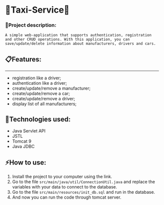 # :oncoming_taxi:Taxi-Service:oncoming_taxi:

### :milky_way:Project description:
```
A simple web-application that supports authentication, registration and other CRUD operations. With this application, you can save/update/delete information about manufacturers, drivers and cars.
```

## :clipboard:Features:
___
+ registration like a driver;
+ authentication like a driver;
+ create/update/remove a manufacturer;
+ create/update/remove a car;
+ create/update/remove a driver;
+ display list of all manufacturers;

## :star2:Technologies used:
+ Java Servlet API
+ JSTL
+ Tomcat 9
+ Java JDBC

## :zap:How to use:
1. Install the project to your computer using the link.
2. Go to the file `src/main/java/util/ConnectionUtil.java` and replace the variables with your data to connect to the database.
3. Go to the file `src/main/resources/init_db.sql` and run in the database.
4. And now you can run the code through tomcat server.